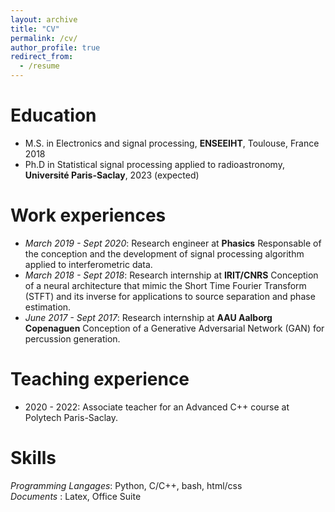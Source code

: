 ```yaml
---
layout: archive
title: "CV"
permalink: /cv/
author_profile: true
redirect_from:
  - /resume
---
```



Education
======

* M.S. in Electronics and signal processing, **ENSEEIHT**, Toulouse, France 2018
* Ph.D in Statistical signal processing applied to radioastronomy, **Université Paris-Saclay**, 2023 (expected)

Work experiences
======
* *March 2019 - Sept 2020*: Research engineer at **Phasics**
Responsable of the conception and the development of signal processing algorithm applied to interferometric data.
* *March 2018 - Sept 2018*: Research internship at **IRIT/CNRS**
Conception of a neural architecture that mimic the Short Time Fourier Transform (STFT) and its inverse for applications
to source separation and phase estimation.
* *June 2017 - Sept 2017*: Research internship at **AAU Aalborg Copenaguen**
Conception of a Generative Adversarial Network (GAN) for percussion generation.

Teaching experience
======
* 2020 - 2022: Associate teacher for an Advanced C++ course at Polytech Paris-Saclay.

 
Skills
======
*Programming Langages*: Python, C/C++, bash, html/css \
*Documents* : Latex, Office Suite

<!-- Publications
======
  <ul>{% for post in site.publications %}
    {% include archive-single-cv.html %}
  {% endfor %}</ul> -->
  
<!-- Talks
======
  <ul>{% for post in site.talks %}
    {% include archive-single-talk-cv.html %}
  {% endfor %}</ul> -->
  
<!-- Teaching
======
  <ul>{% for post in site.teaching %}
    {% include archive-single-cv.html %}
  {% endfor %}</ul>
   -->
<!-- Service and leadership
======
* Currently signed in to 43 different slack teams -->

